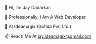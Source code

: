 👋 Hi, I’m Jay Dadarkar.

🧒 Professionally, I Am A Web Developer

💼 At Ideamagix (Gofida Pvt. Ltd.)

📫 Reach Me At jay.ideamagix@gmail.com
